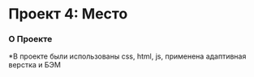 # Проект 4: Место

### О Проекте

*В проекте были использованы css, html, js, применена адаптивная верстка и БЭМ